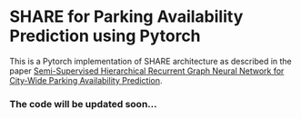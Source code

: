 # SHARE for Parking Availability Prediction using Pytorch
This is a Pytorch implementation of SHARE architecture as described in the paper [Semi-Supervised Hierarchical Recurrent Graph Neural Network for City-Wide Parking Availability Prediction](https://arxiv.org/pdf/1911.10516).

### The code will be updated soon...
